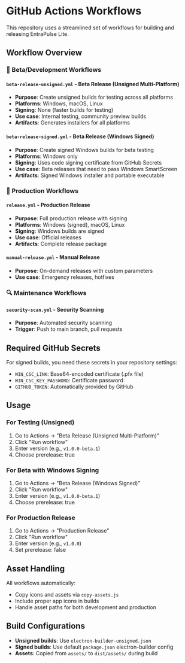 # GitHub Actions Workflows

This repository uses a streamlined set of workflows for building and releasing EntraPulse Lite.

## Workflow Overview

### 🔧 Beta/Development Workflows

#### `beta-release-unsigned.yml` - Beta Release (Unsigned Multi-Platform)
- **Purpose**: Create unsigned builds for testing across all platforms
- **Platforms**: Windows, macOS, Linux
- **Signing**: None (faster builds for testing)
- **Use case**: Internal testing, community preview builds
- **Artifacts**: Generates installers for all platforms

#### `beta-release-signed.yml` - Beta Release (Windows Signed) 
- **Purpose**: Create signed Windows builds for beta testing
- **Platforms**: Windows only
- **Signing**: Uses code signing certificate from GitHub Secrets
- **Use case**: Beta releases that need to pass Windows SmartScreen
- **Artifacts**: Signed Windows installer and portable executable

### 🚀 Production Workflows

#### `release.yml` - Production Release
- **Purpose**: Full production release with signing
- **Platforms**: Windows (signed), macOS, Linux
- **Signing**: Windows builds are signed
- **Use case**: Official releases
- **Artifacts**: Complete release package

#### `manual-release.yml` - Manual Release
- **Purpose**: On-demand releases with custom parameters
- **Use case**: Emergency releases, hotfixes

### 🔍 Maintenance Workflows

#### `security-scan.yml` - Security Scanning
- **Purpose**: Automated security scanning
- **Trigger**: Push to main branch, pull requests

## Required GitHub Secrets

For signed builds, you need these secrets in your repository settings:

- `WIN_CSC_LINK`: Base64-encoded certificate (.pfx file)
- `WIN_CSC_KEY_PASSWORD`: Certificate password
- `GITHUB_TOKEN`: Automatically provided by GitHub

## Usage

### For Testing (Unsigned)
1. Go to Actions → "Beta Release (Unsigned Multi-Platform)"
2. Click "Run workflow"
3. Enter version (e.g., `v1.0.0-beta.1`)
4. Choose prerelease: true

### For Beta with Windows Signing
1. Go to Actions → "Beta Release (Windows Signed)"
2. Click "Run workflow"
3. Enter version (e.g., `v1.0.0-beta.1`)
4. Choose prerelease: true

### For Production Release
1. Go to Actions → "Production Release"
2. Click "Run workflow"
3. Enter version (e.g., `v1.0.0`)
4. Set prerelease: false

## Asset Handling

All workflows automatically:
- Copy icons and assets via `copy-assets.js`
- Include proper app icons in builds
- Handle asset paths for both development and production

## Build Configurations

- **Unsigned builds**: Use `electron-builder-unsigned.json`
- **Signed builds**: Use default `package.json` electron-builder config
- **Assets**: Copied from `assets/` to `dist/assets/` during build
